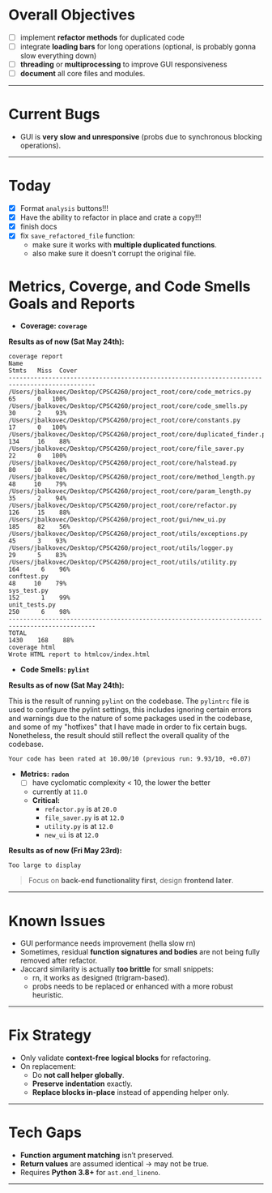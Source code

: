 # Overall Objectives

- [ ] implement **refactor methods** for duplicated code
- [ ] integrate **loading bars** for long operations (optional, is probably gonna slow everything down)
- [ ] **threading** or **multiprocessing** to improve GUI responsiveness
- [ ] **document** all core files and modules.

---

# Current Bugs

- GUI is **very slow and unresponsive** (probs due to synchronous blocking operations).

---

# Today

- [x] Format `analysis` buttons!!!
- [x] Have the ability to refactor in place and crate a copy!!!
- [x] finish docs
- [x] fix `save_refactored_file` function:
  - make sure it works with **multiple duplicated functions**.
  - also make sure it doesn't corrupt the original file.

# Metrics, Coverge, and Code Smells Goals and Reports

- **Coverage: `coverage`**

**Results as of now (Sat May 24th):**

```plaintext
coverage report
Name                                                                       Stmts   Miss  Cover
----------------------------------------------------------------------------------------------
/Users/jbalkovec/Desktop/CPSC4260/project_root/core/code_metrics.py           65      0   100%
/Users/jbalkovec/Desktop/CPSC4260/project_root/core/code_smells.py            30      2    93%
/Users/jbalkovec/Desktop/CPSC4260/project_root/core/constants.py              17      0   100%
/Users/jbalkovec/Desktop/CPSC4260/project_root/core/duplicated_finder.py     134     16    88%
/Users/jbalkovec/Desktop/CPSC4260/project_root/core/file_saver.py             22      0   100%
/Users/jbalkovec/Desktop/CPSC4260/project_root/core/halstead.py               80     10    88%
/Users/jbalkovec/Desktop/CPSC4260/project_root/core/method_length.py          48     10    79%
/Users/jbalkovec/Desktop/CPSC4260/project_root/core/param_length.py           35      2    94%
/Users/jbalkovec/Desktop/CPSC4260/project_root/core/refactor.py              126     15    88%
/Users/jbalkovec/Desktop/CPSC4260/project_root/gui/new_ui.py                 185     82    56%
/Users/jbalkovec/Desktop/CPSC4260/project_root/utils/exceptions.py            45      3    93%
/Users/jbalkovec/Desktop/CPSC4260/project_root/utils/logger.py                29      5    83%
/Users/jbalkovec/Desktop/CPSC4260/project_root/utils/utility.py              164      6    96%
conftest.py                                                                   48     10    79%
sys_test.py                                                                  152      1    99%
unit_tests.py                                                                250      6    98%
----------------------------------------------------------------------------------------------
TOTAL                                                                       1430    168    88%
coverage html
Wrote HTML report to htmlcov/index.html
```

- **Code Smells: `pylint`**

**Results as of now (Sat May 24th):**

This is the result of running `pylint` on the codebase. The `pylintrc` file is used to configure the pylint settings, this includes ignoring certain errors and warnings due to the nature of some packages used in the codebase, and some of my "hotfixes" that I have made in order to fix certain bugs. Nonetheless, the result should still reflect the overall quality of the codebase.

```plaintext
Your code has been rated at 10.00/10 (previous run: 9.93/10, +0.07)
```

- **Metrics: `radon`**
  - [ ] have cyclomatic complexity < 10, the lower the better
  - currently at `11.0`
  - **Critical:**
    - `refactor.py` is at `20.0`
    - `file_saver.py` is at `12.0`
    - `utility.py` is at `12.0`
    - `new_ui` is at `12.0`

**Results as of now (Fri May 23rd):**

```plaintext
Too large to display
```

> Focus on **back-end functionality first**, design **frontend later**.

---

# Known Issues

- GUI performance needs improvement (hella slow rn)
- Sometimes, residual **function signatures and bodies** are not being fully removed after refactor.
- Jaccard similarity is actually **too brittle** for small snippets:
  - rn, it works as designed (trigram-based).
  - probs needs to be replaced or enhanced with a more robust heuristic.

---

# Fix Strategy

- Only validate **context-free logical blocks** for refactoring.
- On replacement:
  - Do **not call helper globally**.
  - **Preserve indentation** exactly.
  - **Replace blocks in-place** instead of appending helper only.

---

# Tech Gaps

- **Function argument matching** isn’t preserved.
- **Return values** are assumed identical -> may not be true.
- Requires **Python 3.8+** for `ast.end_lineno`.

---
